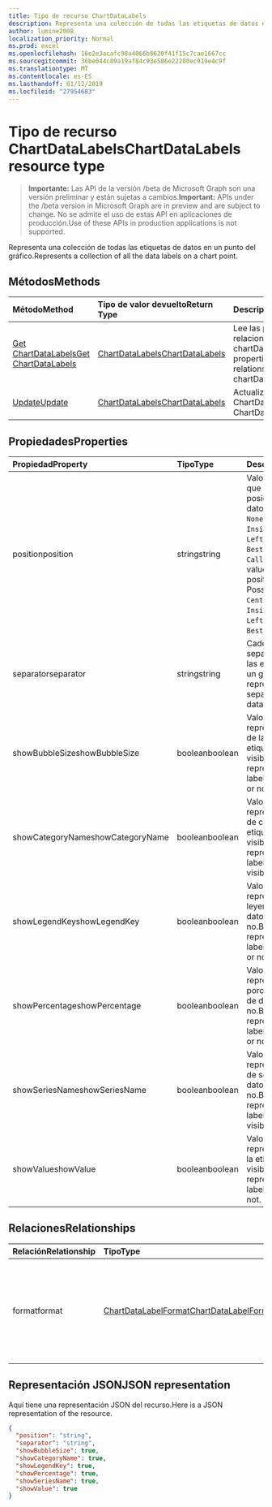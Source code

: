 ```yaml
---
title: Tipo de recurso ChartDataLabels
description: Representa una colección de todas las etiquetas de datos en un punto del gráfico.
author: lumine2008
localization_priority: Normal
ms.prod: excel
ms.openlocfilehash: 16e2e3acafc98a4066b8620f41f15c7cae1667cc
ms.sourcegitcommit: 36be044c89a19af84c93e586e22200ec919e4c9f
ms.translationtype: MT
ms.contentlocale: es-ES
ms.lasthandoff: 01/12/2019
ms.locfileid: "27954683"
---
```

# <a name="chartdatalabels-resource-type"></a><span data-ttu-id="ffda2-103">Tipo de recurso ChartDataLabels</span><span class="sxs-lookup"><span data-stu-id="ffda2-103">ChartDataLabels resource type</span></span>

> <span data-ttu-id="ffda2-104">**Importante:** Las API de la versión /beta de Microsoft Graph son una versión preliminar y están sujetas a cambios.</span><span class="sxs-lookup"><span data-stu-id="ffda2-104">**Important:** APIs under the /beta version in Microsoft Graph are in preview and are subject to change.</span></span> <span data-ttu-id="ffda2-105">No se admite el uso de estas API en aplicaciones de producción.</span><span class="sxs-lookup"><span data-stu-id="ffda2-105">Use of these APIs in production applications is not supported.</span></span>

<span data-ttu-id="ffda2-106">Representa una colección de todas las etiquetas de datos en un punto del gráfico.</span><span class="sxs-lookup"><span data-stu-id="ffda2-106">Represents a collection of all the data labels on a chart point.</span></span>


## <a name="methods"></a><span data-ttu-id="ffda2-107">Métodos</span><span class="sxs-lookup"><span data-stu-id="ffda2-107">Methods</span></span>

| <span data-ttu-id="ffda2-108">Método</span><span class="sxs-lookup"><span data-stu-id="ffda2-108">Method</span></span>           | <span data-ttu-id="ffda2-109">Tipo de valor devuelto</span><span class="sxs-lookup"><span data-stu-id="ffda2-109">Return Type</span></span>    |<span data-ttu-id="ffda2-110">Descripción</span><span class="sxs-lookup"><span data-stu-id="ffda2-110">Description</span></span>|
|:---------------|:--------|:----------|
|[<span data-ttu-id="ffda2-111">Get ChartDataLabels</span><span class="sxs-lookup"><span data-stu-id="ffda2-111">Get ChartDataLabels</span></span>](../api/chartdatalabels-get.md) | [<span data-ttu-id="ffda2-112">ChartDataLabels</span><span class="sxs-lookup"><span data-stu-id="ffda2-112">ChartDataLabels</span></span>](chartdatalabels.md) |<span data-ttu-id="ffda2-113">Lee las propiedades y relaciones del objeto chartDataLabels.</span><span class="sxs-lookup"><span data-stu-id="ffda2-113">Read properties and relationships of chartDataLabels object.</span></span>|
|[<span data-ttu-id="ffda2-114">Update</span><span class="sxs-lookup"><span data-stu-id="ffda2-114">Update</span></span>](../api/chartdatalabels-update.md) | [<span data-ttu-id="ffda2-115">ChartDataLabels</span><span class="sxs-lookup"><span data-stu-id="ffda2-115">ChartDataLabels</span></span>](chartdatalabels.md) |<span data-ttu-id="ffda2-116">Actualiza el objeto ChartDataLabels.</span><span class="sxs-lookup"><span data-stu-id="ffda2-116">Update ChartDataLabels object.</span></span> |

## <a name="properties"></a><span data-ttu-id="ffda2-117">Propiedades</span><span class="sxs-lookup"><span data-stu-id="ffda2-117">Properties</span></span>
| <span data-ttu-id="ffda2-118">Propiedad</span><span class="sxs-lookup"><span data-stu-id="ffda2-118">Property</span></span>     | <span data-ttu-id="ffda2-119">Tipo</span><span class="sxs-lookup"><span data-stu-id="ffda2-119">Type</span></span>   |<span data-ttu-id="ffda2-120">Descripción</span><span class="sxs-lookup"><span data-stu-id="ffda2-120">Description</span></span>|
|:---------------|:--------|:----------|
|<span data-ttu-id="ffda2-121">position</span><span class="sxs-lookup"><span data-stu-id="ffda2-121">position</span></span>|<span data-ttu-id="ffda2-122">string</span><span class="sxs-lookup"><span data-stu-id="ffda2-122">string</span></span>|<span data-ttu-id="ffda2-p102">Valor DataLabelPosition que representa la posición de la etiqueta de datos. Valores posibles: `None`, `Center`, `InsideEnd`, `InsideBase`, `OutsideEnd`, `Left`, `Right`, `Top`, `Bottom`, `BestFit`, `Callout`.</span><span class="sxs-lookup"><span data-stu-id="ffda2-p102">DataLabelPosition value that represents the position of the data label. Possible values are: `None`, `Center`, `InsideEnd`, `InsideBase`, `OutsideEnd`, `Left`, `Right`, `Top`, `Bottom`, `BestFit`, `Callout`.</span></span>|
|<span data-ttu-id="ffda2-125">separator</span><span class="sxs-lookup"><span data-stu-id="ffda2-125">separator</span></span>|<span data-ttu-id="ffda2-126">string</span><span class="sxs-lookup"><span data-stu-id="ffda2-126">string</span></span>|<span data-ttu-id="ffda2-127">Cadena que representa el separador empleado para las etiquetas de datos de un gráfico.</span><span class="sxs-lookup"><span data-stu-id="ffda2-127">String representing the separator used for the data labels on a chart.</span></span>|
|<span data-ttu-id="ffda2-128">showBubbleSize</span><span class="sxs-lookup"><span data-stu-id="ffda2-128">showBubbleSize</span></span>|<span data-ttu-id="ffda2-129">boolean</span><span class="sxs-lookup"><span data-stu-id="ffda2-129">boolean</span></span>|<span data-ttu-id="ffda2-130">Valor booleano que representa si el tamaño de la burbuja de la etiqueta de datos es visible o no.</span><span class="sxs-lookup"><span data-stu-id="ffda2-130">Boolean value representing if the data label bubble size is visible or not.</span></span>|
|<span data-ttu-id="ffda2-131">showCategoryName</span><span class="sxs-lookup"><span data-stu-id="ffda2-131">showCategoryName</span></span>|<span data-ttu-id="ffda2-132">boolean</span><span class="sxs-lookup"><span data-stu-id="ffda2-132">boolean</span></span>|<span data-ttu-id="ffda2-133">Valor booleano que representa si el nombre de categoría de la etiqueta de datos es visible o no.</span><span class="sxs-lookup"><span data-stu-id="ffda2-133">Boolean value representing if the data label category name is visible or not.</span></span>|
|<span data-ttu-id="ffda2-134">showLegendKey</span><span class="sxs-lookup"><span data-stu-id="ffda2-134">showLegendKey</span></span>|<span data-ttu-id="ffda2-135">boolean</span><span class="sxs-lookup"><span data-stu-id="ffda2-135">boolean</span></span>|<span data-ttu-id="ffda2-136">Valor booleano que representa si la clave de leyenda de la etiqueta de datos es visible o no.</span><span class="sxs-lookup"><span data-stu-id="ffda2-136">Boolean value representing if the data label legend key is visible or not.</span></span>|
|<span data-ttu-id="ffda2-137">showPercentage</span><span class="sxs-lookup"><span data-stu-id="ffda2-137">showPercentage</span></span>|<span data-ttu-id="ffda2-138">boolean</span><span class="sxs-lookup"><span data-stu-id="ffda2-138">boolean</span></span>|<span data-ttu-id="ffda2-139">Valor booleano que representa si el porcentaje de la etiqueta de datos es visible o no.</span><span class="sxs-lookup"><span data-stu-id="ffda2-139">Boolean value representing if the data label percentage is visible or not.</span></span>|
|<span data-ttu-id="ffda2-140">showSeriesName</span><span class="sxs-lookup"><span data-stu-id="ffda2-140">showSeriesName</span></span>|<span data-ttu-id="ffda2-141">boolean</span><span class="sxs-lookup"><span data-stu-id="ffda2-141">boolean</span></span>|<span data-ttu-id="ffda2-142">Valor booleano que representa si el nombre de serie de la etiqueta de datos es visible o no.</span><span class="sxs-lookup"><span data-stu-id="ffda2-142">Boolean value representing if the data label series name is visible or not.</span></span>|
|<span data-ttu-id="ffda2-143">showValue</span><span class="sxs-lookup"><span data-stu-id="ffda2-143">showValue</span></span>|<span data-ttu-id="ffda2-144">boolean</span><span class="sxs-lookup"><span data-stu-id="ffda2-144">boolean</span></span>|<span data-ttu-id="ffda2-145">Valor booleano que representa si el valor de la etiqueta de datos es visible o no.</span><span class="sxs-lookup"><span data-stu-id="ffda2-145">Boolean value representing if the data label value is visible or not.</span></span>|

## <a name="relationships"></a><span data-ttu-id="ffda2-146">Relaciones</span><span class="sxs-lookup"><span data-stu-id="ffda2-146">Relationships</span></span>
| <span data-ttu-id="ffda2-147">Relación</span><span class="sxs-lookup"><span data-stu-id="ffda2-147">Relationship</span></span> | <span data-ttu-id="ffda2-148">Tipo</span><span class="sxs-lookup"><span data-stu-id="ffda2-148">Type</span></span>   |<span data-ttu-id="ffda2-149">Descripción</span><span class="sxs-lookup"><span data-stu-id="ffda2-149">Description</span></span>|
|:---------------|:--------|:----------|
|<span data-ttu-id="ffda2-150">format</span><span class="sxs-lookup"><span data-stu-id="ffda2-150">format</span></span>|[<span data-ttu-id="ffda2-151">ChartDataLabelFormat</span><span class="sxs-lookup"><span data-stu-id="ffda2-151">ChartDataLabelFormat</span></span>](chartdatalabelformat.md)|<span data-ttu-id="ffda2-p103">Representa el formato de las etiquetas de datos del gráfico, que incluye el formato de relleno y de fuente. Solo lectura.</span><span class="sxs-lookup"><span data-stu-id="ffda2-p103">Represents the format of chart data labels, which includes fill and font formatting. Read-only.</span></span>|

## <a name="json-representation"></a><span data-ttu-id="ffda2-154">Representación JSON</span><span class="sxs-lookup"><span data-stu-id="ffda2-154">JSON representation</span></span>

<span data-ttu-id="ffda2-155">Aquí tiene una representación JSON del recurso.</span><span class="sxs-lookup"><span data-stu-id="ffda2-155">Here is a JSON representation of the resource.</span></span>

<!-- {
  "blockType": "resource",
  "optionalProperties": [

  ],
  "@odata.type": "microsoft.graph.chartDataLabels"
}-->

```json
{
  "position": "string",
  "separator": "string",
  "showBubbleSize": true,
  "showCategoryName": true,
  "showLegendKey": true,
  "showPercentage": true,
  "showSeriesName": true,
  "showValue": true
}

```

<!-- uuid: 8fcb5dbc-d5aa-4681-8e31-b001d5168d79
2015-10-25 14:57:30 UTC -->
<!-- {
  "type": "#page.annotation",
  "description": "ChartDataLabels resource",
  "keywords": "",
  "section": "documentation",
  "tocPath": ""
}-->
